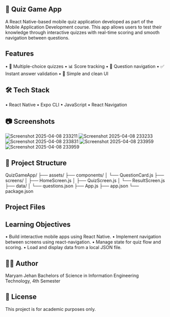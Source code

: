 ## 📱 Quiz Game App
A React Native-based mobile quiz application developed as part of the Mobile Application Development course. This app allows users to test their knowledge through interactive quizzes with real-time scoring and smooth navigation between questions.

## Features
•	🧠 Multiple-choice quizzes
•	📊 Score tracking
•	🔁 Question navigation
•	✅ Instant answer validation
•	🎨 Simple and clean UI

## 🛠️ Tech Stack
•	React Native
•	Expo CLI
•	JavaScript
•	React Navigation

## 📷 Screenshots
![Screenshot 2025-04-08 233211](https://github.com/user-attachments/assets/5f94734d-fe3b-40ec-af9b-f8caf84fabd8)
![Screenshot 2025-04-08 233233](https://github.com/user-attachments/assets/05a9d0dd-df76-4b70-ae22-28a2480a7560)
![Screenshot 2025-04-08 233831](https://github.com/user-attachments/assets/9bcd4e1c-3153-4860-b2a2-b80a83c141a1)
![Screenshot 2025-04-08 233959](https://github.com/user-attachments/assets/35448d49-12af-4d46-9b89-71da442b8b42)
![Screenshot 2025-04-08 233959](https://github.com/user-attachments/assets/b1e58df8-9604-4b3a-9507-e69cfcad760d)
        
## 📂 Project Structure
QuizGameApp/ ├── assets/ ├── components/ │ └── QuestionCard.js ├── screens/ │ ├── HomeScreen.js │ ├── QuizScreen.js │ └── ResultScreen.js ├── data/ │ └── questions.json ├── App.js ├── app.json └── package.json

## Project Files


## Learning Objectives
• Build interactive mobile apps using React Native. • Implement navigation between screens using react-navigation. • Manage state for quiz flow and scoring. • Load and display data from a local JSON file.
## 👩‍💻 Author
Maryam Jehan Bachelors of Science in Information Engineering Technology, 4th Semester
## 📜 License
This project is for academic purposes only.

